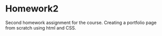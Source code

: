 # Homework2
Second homework assignment for the course. Creating a portfolio page from scratch using html and CSS.